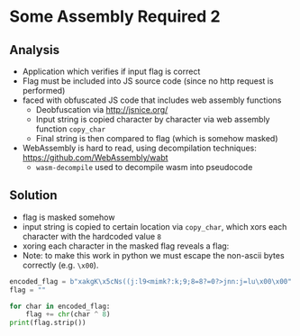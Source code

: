 # Some Assembly Required 2

## Analysis
- Application which verifies if input flag is correct
- Flag must be included into JS source code (since no http request is performed)
- faced with obfuscated JS code that includes web assembly functions
  - Deobfuscation via http://jsnice.org/
  - Input string is copied character by character via web assembly function `copy_char`
  - Final string is then compared to flag (which is somehow masked)
- WebAssembly is hard to read, using decompilation techniques: https://github.com/WebAssembly/wabt
  - `wasm-decompile` used to decompile wasm into pseudocode

## Solution
- flag is masked somehow
- input string is copied to certain location via `copy_char`, which xors each character with the hardcoded value `8`
- xoring each character in the masked flag reveals a flag:
- Note: to make this work in python we must escape the non-ascii bytes correctly (e.g. `\x00`).

```python
encoded_flag = b"xakgK\x5cNs((j:l9<mimk?:k;9;8=8?=0?>jnn:j=lu\x00\x00"
flag = ""

for char in encoded_flag:
    flag += chr(char ^ 8)
print(flag.strip())
```